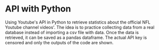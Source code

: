 # API with Python
Using Youtube's API in Python to retrieve statistics about the official NFL Youtube channel videos'. The idea is to practice collecting data from a real database instead of importing a csv file with data. Once the data is retrieved, it can be saved as a pandas dataframe. The actual API key is censored and only the outputs of the code are shown.
